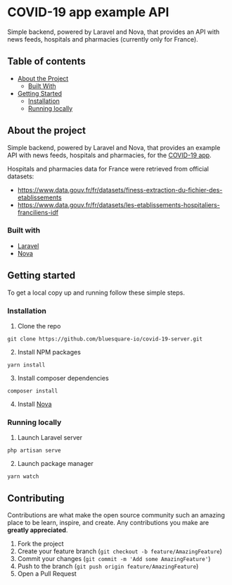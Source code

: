 # COVID-19 app example API

Simple backend, powered by Laravel and Nova, that provides an API with news feeds, hospitals and pharmacies (currently only for France).

## Table of contents

* [About the Project](#about-the-project)
  * [Built With](#built-with)
* [Getting Started](#getting-started)
  * [Installation](#installation)
  * [Running locally](#running-locally)


## About the project

Simple backend, powered by Laravel and Nova, that provides an example API with news feeds, hospitals and pharmacies, for the [COVID-19 app](https://github.com/bluesquare-io/covid-19-app).   

Hospitals and pharmacies data for France were retrieved from official datasets:   
* https://www.data.gouv.fr/fr/datasets/finess-extraction-du-fichier-des-etablissements   
* https://www.data.gouv.fr/fr/datasets/les-etablissements-hospitaliers-franciliens-idf

### Built with

* [Laravel](https://laravel.com/)
* [Nova](https://nova.laravel.com/)


## Getting started

To get a local copy up and running follow these simple steps.

### Installation
 
1. Clone the repo   
```
git clone https://github.com/bluesquare-io/covid-19-server.git
```
2. Install NPM packages   
```
yarn install 
```
3. Install composer dependencies   
```
composer install
```
4. Install [Nova](https://nova.laravel.com/)

### Running locally 
 
1. Launch Laravel server   
```
php artisan serve
```
2. Launch package manager   
```
yarn watch 
```

## Contributing

Contributions are what make the open source community such an amazing place to be learn, inspire, and create. 
Any contributions you make are **greatly appreciated**.

1. Fork the project
2. Create your feature branch (`git checkout -b feature/AmazingFeature`)
3. Commit your changes (`git commit -m 'Add some AmazingFeature'`)
4. Push to the branch (`git push origin feature/AmazingFeature`)
5. Open a Pull Request
